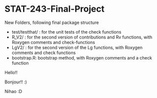 # STAT-243-Final-Project

New Folders, following final package structure
- test/testthat/ : for the unit tests of the check functions
- R_V2/ : for the second version of contributions and Rv functions, with Roxygen comments and check-functions
- LgV2/ : for the second version of the Lg functions, with Roxygen comments and check functions
- bootstrap.R: bootstrap method, with Roxygen comments and a check function

Hello!!

Bonjour!! :)

Nihao :D


